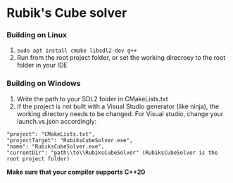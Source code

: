 # Rubik's Cube solver

### Building on Linux
1. `sudo apt install cmake libsdl2-dev g++`
2. Run from the root project folder, or set the working direcroey to the root folder in your IDE

### Building on Windows
1. Write the path to your SDL2 folder in CMakeLists.txt
2. If the project is not built with a Visual Studio generator (like ninja), the working directory needs to be changed. 
   For Visual studio, change your launch.vs.json accordingly:
```
"project": "CMakeLists.txt",
"projectTarget": "RubiksCubeSolver.exe",
"name": "RubiksCubeSolver.exe",
"currentDir": "path\\to\\RubiksCubeSolver" (RubiksCubeSolver is the root project folder)
```
   

**Make sure that your compiler supports C++20**
